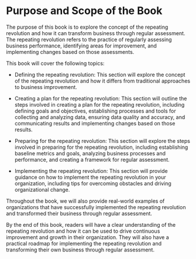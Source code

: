 Purpose and Scope of the Book
======================================================

The purpose of this book is to explore the concept of the repeating revolution and how it can transform business through regular assessment. The repeating revolution refers to the practice of regularly assessing business performance, identifying areas for improvement, and implementing changes based on those assessments.

This book will cover the following topics:

* Defining the repeating revolution: This section will explore the concept of the repeating revolution and how it differs from traditional approaches to business improvement.

* Creating a plan for the repeating revolution: This section will outline the steps involved in creating a plan for the repeating revolution, including defining goals and objectives, establishing processes and tools for collecting and analyzing data, ensuring data quality and accuracy, and communicating results and implementing changes based on those results.

* Preparing for the repeating revolution: This section will explore the steps involved in preparing for the repeating revolution, including establishing baseline metrics and goals, analyzing business processes and performance, and creating a framework for regular assessment.

* Implementing the repeating revolution: This section will provide guidance on how to implement the repeating revolution in your organization, including tips for overcoming obstacles and driving organizational change.

Throughout the book, we will also provide real-world examples of organizations that have successfully implemented the repeating revolution and transformed their business through regular assessment.

By the end of this book, readers will have a clear understanding of the repeating revolution and how it can be used to drive continuous improvement and growth in their organization. They will also have a practical roadmap for implementing the repeating revolution and transforming their own business through regular assessment.
